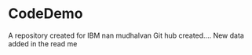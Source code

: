 # CodeDemo
A repository created for IBM nan mudhalvan 
Git hub created....
New data added in the read me
